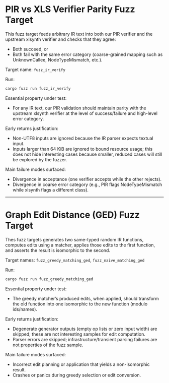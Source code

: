 # PIR vs XLS Verifier Parity Fuzz Target

This fuzz target feeds arbitrary IR text into both our PIR verifier and the upstream xlsynth verifier and checks that they agree:

- Both succeed, or
- Both fail with the same error category (coarse-grained mapping such as UnknownCallee, NodeTypeMismatch, etc.).

Target name: `fuzz_ir_verify`

Run:

```bash
cargo fuzz run fuzz_ir_verify
```

Essential property under test:

- For any IR text, our PIR validation should maintain parity with the upstream xlsynth verifier at the level of success/failure and high-level error category.

Early returns justification:

- Non-UTF8 inputs are ignored because the IR parser expects textual input.
- Inputs larger than 64 KiB are ignored to bound resource usage; this does not hide interesting cases because smaller, reduced cases will still be explored by the fuzzer.

Main failure modes surfaced:

- Divergence in acceptance (one verifier accepts while the other rejects).
- Divergence in coarse error category (e.g., PIR flags NodeTypeMismatch while xlsynth flags a different class).

---

# Graph Edit Distance (GED) Fuzz Target

Thes fuzz targets generates two same-typed random IR functions, computes edits using a matcher, applies those edits to the first function, and asserts the result is isomorphic to the second.

Target names: `fuzz_greedy_matching_ged`, `fuzz_naive_matching_ged`

Run:

```bash
cargo fuzz run fuzz_greedy_matching_ged
```

Essential property under test:

- The greedy matcher’s produced edits, when applied, should transform the old function into one isomorphic to the new function (modulo ids/names).

Early returns justification:

- Degenerate generator outputs (empty op lists or zero input width) are skipped; these are not interesting samples for edit computation.
- Parser errors are skipped; infrastructure/transient parsing failures are not properties of the fuzz sample.

Main failure modes surfaced:

- Incorrect edit planning or application that yields a non-isomorphic result.
- Crashes or panics during greedy selection or edit conversion.

